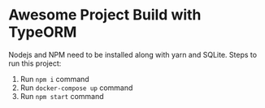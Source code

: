 # Awesome Project Build with TypeORM
Nodejs and NPM need to be installed along with yarn and SQLite. 
Steps to run this project:

1. Run `npm i` command
2. Run `docker-compose up` command
3. Run `npm start` command
